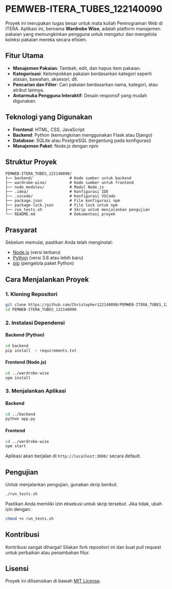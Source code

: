 # PEMWEB-ITERA_TUBES_122140090

Proyek ini merupakan tugas besar untuk mata kuliah Pemrograman Web di ITERA. Aplikasi ini, bernama **Wardrobe Wise**, adalah platform manajemen pakaian yang memungkinkan pengguna untuk mengatur dan mengelola koleksi pakaian mereka secara efisien.

## Fitur Utama

- **Manajemen Pakaian**: Tambah, edit, dan hapus item pakaian.
- **Kategorisasi**: Kelompokkan pakaian berdasarkan kategori seperti atasan, bawahan, aksesori, dll.
- **Pencarian dan Filter**: Cari pakaian berdasarkan nama, kategori, atau atribut lainnya.
- **Antarmuka Pengguna Interaktif**: Desain responsif yang mudah digunakan.

## Teknologi yang Digunakan

- **Frontend**: HTML, CSS, JavaScript
- **Backend**: Python (kemungkinan menggunakan Flask atau Django)
- **Database**: SQLite atau PostgreSQL (tergantung pada konfigurasi)
- **Manajemen Paket**: Node.js dengan npm

## Struktur Proyek

```
PEMWEB-ITERA_TUBES_122140090/
├── backend/                # Kode sumber untuk backend
├── wardrobe-wise/          # Kode sumber untuk frontend
├── node_modules/           # Modul Node.js
├── .idea/                  # Konfigurasi IDE
├── .vscode/                # Konfigurasi VSCode
├── package.json            # File konfigurasi npm
├── package-lock.json       # File lock untuk npm
├── run_tests.sh            # Skrip untuk menjalankan pengujian
└── README.md               # Dokumentasi proyek
```

## Prasyarat

Sebelum memulai, pastikan Anda telah menginstal:

- [Node.js](https://nodejs.org/) (versi terbaru)
- [Python](https://www.python.org/) (versi 3.6 atau lebih baru)
- [pip](https://pip.pypa.io/en/stable/) (pengelola paket Python)

## Cara Menjalankan Proyek

### 1. Kloning Repositori

```bash
git clone https://github.com/Christopher122140090/PEMWEB-ITERA_TUBES_122140090.git
cd PEMWEB-ITERA_TUBES_122140090
```

### 2. Instalasi Dependensi

#### Backend (Python)

```bash
cd backend
pip install -r requirements.txt
```

#### Frontend (Node.js)

```bash
cd ../wardrobe-wise
npm install
```

### 3. Menjalankan Aplikasi

#### Backend

```bash
cd ../backend
python app.py
```

#### Frontend

```bash
cd ../wardrobe-wise
npm start
```

Aplikasi akan berjalan di `http://localhost:3000/` secara default.

## Pengujian

Untuk menjalankan pengujian, gunakan skrip berikut:

```bash
./run_tests.sh
```

Pastikan Anda memiliki izin eksekusi untuk skrip tersebut. Jika tidak, ubah izin dengan:

```bash
chmod +x run_tests.sh
```

## Kontribusi

Kontribusi sangat dihargai! Silakan fork repositori ini dan buat pull request untuk perbaikan atau penambahan fitur.

## Lisensi

Proyek ini dilisensikan di bawah [MIT License](LICENSE).
